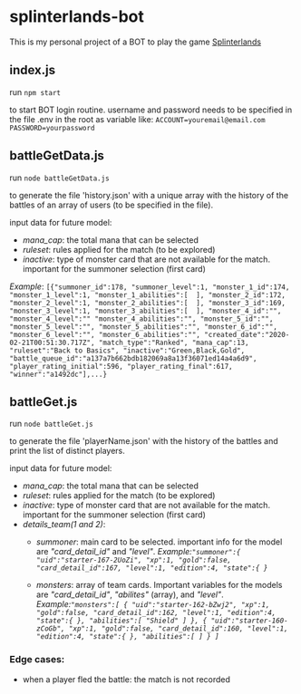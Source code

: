 # splinterlands-bot

This is my personal project of a BOT to play the game [Splinterlands](https://www.splinterlands.com)

## index.js

run `npm start`

to start BOT login routine. username and password needs to be specified in the file .env in the root as variable like:
`ACCOUNT=youremail@email.com
PASSWORD=yourpassword`

## battleGetData.js

run `node battleGetData.js`

to generate the file 'history.json' with a unique array with the history of the battles of an array of users (to be specified in the file).

input data for future model:

- _mana_cap_: the total mana that can be selected
- _ruleset_: rules applied for the match (to be explored)
- _inactive_: type of monster card that are not available for the match. important for the summoner selection (first card)

_Example_: `[{"summoner_id":178,
      "summoner_level":1,
      "monster_1_id":174,
      "monster_1_level":1,
      "monster_1_abilities":[  ],
      "monster_2_id":172,
      "monster_2_level":1,
      "monster_2_abilities":[  ],
      "monster_3_id":169,
      "monster_3_level":1,
      "monster_3_abilities":[  ],
      "monster_4_id":"",
      "monster_4_level":""
      "monster_4_abilities":"",
      "monster_5_id":"",
      "monster_5_level":"",
      "monster_5_abilities":"",
      "monster_6_id":"",
      "monster_6_level":"",
      "monster_6_abilities":"",
      "created_date":"2020-02-21T00:51:30.717Z",
      "match_type":"Ranked",
      "mana_cap":13,
      "ruleset":"Back to Basics",
      "inactive":"Green,Black,Gold",
      "battle_queue_id":"a137a7b662bdb182069a8a13f36071ed14a4a6d9",
      "player_rating_initial":596,
      "player_rating_final":617,
      "winner":"a1492dc"],...}` 


## battleGet.js

run `node battleGet.js`

to generate the file 'playerName.json' with the history of the battles and print the list of distinct players.

input data for future model:

- _mana_cap_: the total mana that can be selected
- _ruleset_: rules applied for the match (to be explored)
- _inactive_: type of monster card that are not available for the match. important for the summoner selection (first card)
- _details_team(1 and 2)_:
  - _summoner_: main card to be selected. important info for the model are _"card_detail_id"_ and _"level"_.
    _Example:`"summoner":{ "uid":"starter-167-2UoZi", "xp":1, "gold":false, "card_detail_id":167, "level":1, "edition":4, "state":{ }`_

  - _monsters_: array of team cards. Important variables for the models are _"card_detail_id"_, _"abilites"_ (array), and _"level"_.
    _Example:`"monsters":[ { "uid":"starter-162-bZwj2", "xp":1, "gold":false, "card_detail_id":162, "level":1, "edition":4, "state":{ }, "abilities":[ "Shield" ] }, { "uid":"starter-160-zCoGb", "xp":1, "gold":false, "card_detail_id":160, "level":1, "edition":4, "state":{ }, "abilities":[ ] } ]`_

### Edge cases:

- when a player fled the battle: the match is not recorded

